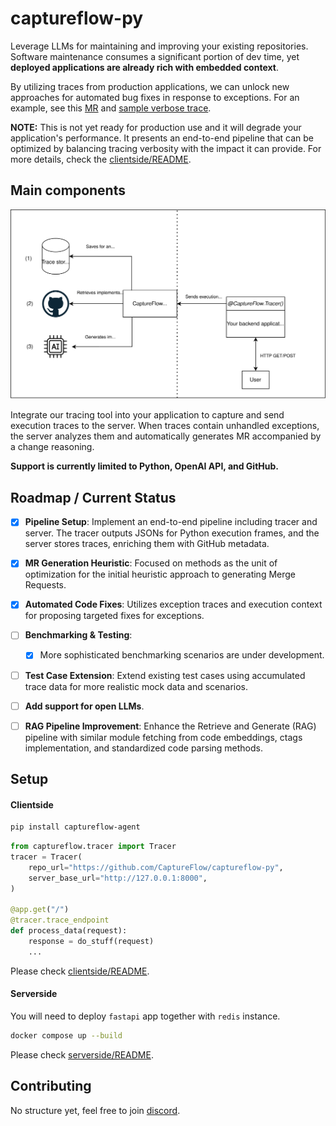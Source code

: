 # captureflow-py

Leverage LLMs for maintaining and improving your existing repositories. Software maintenance consumes a significant portion of dev time, yet **deployed applications are already rich with embedded context**.

By utilizing traces from production applications, we can unlock new approaches for automated bug fixes in response to exceptions. For an example, see this [MR](https://github.com/CaptureFlow/captureflow-py/pull/21) and [sample verbose trace](https://gist.github.com/NickKuts/f390d377906aa666cd759232b0d8ed43).

**NOTE:** This is not yet ready for production use and it will degrade your application's performance. It presents an end-to-end pipeline that can be optimized by balancing tracing verbosity with the impact it can provide. For more details, check the [clientside/README](https://github.com/CaptureFlow/captureflow-py/blob/main/clientside/README.md).

## Main components

![Alt text](./assets/main-chart.svg)

Integrate our tracing tool into your application to capture and send execution traces to the server. When traces contain unhandled exceptions, the server analyzes them and automatically generates MR accompanied by a change reasoning.

**Support is currently limited to Python, OpenAI API, and GitHub.**

## Roadmap / Current Status

- [x] **Pipeline Setup**: Implement an end-to-end pipeline including tracer and server. The tracer outputs JSONs for Python execution frames, and the server stores traces, enriching them with GitHub metadata.
- [x] **MR Generation Heuristic**: Focused on methods as the unit of optimization for the initial heuristic approach to generating Merge Requests.
- [x] **Automated Code Fixes**: Utilizes exception traces and execution context for proposing targeted fixes for exceptions.
- [ ] **Benchmarking & Testing**:
    - [x] More sophisticated benchmarking scenarios are under development.
- [ ] **Test Case Extension**: Extend existing test cases using accumulated trace data for more realistic mock data and scenarios.
- [ ] **Add support for open LLMs**.
- [ ] **RAG Pipeline Improvement**: Enhance the Retrieve and Generate (RAG) pipeline with similar module fetching from code embeddings, ctags implementation, and standardized code parsing methods.



## Setup

#### Clientside

```sh
pip install captureflow-agent
```

```python
from captureflow.tracer import Tracer
tracer = Tracer(
    repo_url="https://github.com/CaptureFlow/captureflow-py",
    server_base_url="http://127.0.0.1:8000",
)

@app.get("/")
@tracer.trace_endpoint
def process_data(request):
    response = do_stuff(request)
    ...
```

Please check [clientside/README](https://github.com/CaptureFlow/captureflow-py/blob/main/clientside/README.md). 

#### Serverside

You will need to deploy `fastapi` app together with `redis` instance.

```sh
docker compose up --build
```

Please check [serverside/README](https://github.com/CaptureFlow/captureflow-py/blob/main/serverside/README.md).

## Contributing

No structure yet, feel free to join [discord](https://discord.gg/9VVqZBFt).
